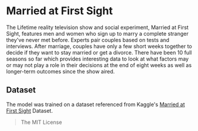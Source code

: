 # Married at First Sight

The Lifetime reality television show and social experiment, Married at First Sight, features men and women who sign up to marry a complete stranger they've never met before. Experts pair couples based on tests and interviews. After marriage, couples have only a few short weeks together to decide if they want to stay married or get a divorce. There have been 10 full seasons so far which provides interesting data to look at what factors may or may not play a role in their decisions at the end of eight weeks as well as longer-term outcomes since the show aired.

## Dataset
The model was trained on a dataset referenced from Kaggle's [Married at First Sight](https://www.kaggle.com/mrisdal/married-at-first-sight) Dataset.

> The MIT License
